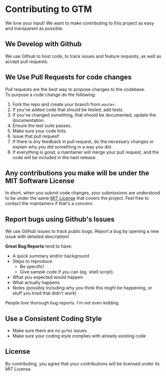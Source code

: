 # Contributing to GTM
We love your input! We want to make contributing to this project as easy and transparent as possible.

## We Develop with Github
We use Github to host code, to track issues and feature requests, as well as accept pull requests.

## We Use Pull Requests for code changes
Pull requests are the best way to propose changes to the codebase.  
To purpose a code change do the following:

1. Fork the repo and create your branch from `master`.
2. If you've added code that should be tested, add tests.
3. If you've changed something, that should be documented, update the documentation.
4. Ensure the test suite passes.
5. Make sure your code lints.
6. Issue that pull request!
7. If there is any feedback in pull request, do the necessary changes or explain why you did something in a way you did.
8. If everything is good, a maintainer will merge your pull request, and the code will be included in the next release.

## Any contributions you make will be under the MIT Software License
In short, when you submit code changes, your submissions are understood to be under the same [MIT License](http://choosealicense.com/licenses/mit/) that covers the project.
Feel free to contact the maintainers if that's a concern.

## Report bugs using Github's Issues
We use GitHub issues to track public bugs. Report a bug by opening a new issue with detailed description!

**Great Bug Reports** tend to have:

- A quick summary and/or background
- Steps to reproduce
    - Be specific!
    - Give sample code if you can (eg. shell script).
- What you expected would happen
- What actually happens
- Notes (possibly including why you think this might be happening, or stuff you tried that didn't work)

People *love* thorough bug reports. I'm not even kidding.

## Use a Consistent Coding Style

* Make sure there are no `gofmt` issues
* Make sure your coding style complies with already existing code

## License
By contributing, you agree that your contributions will be licensed under its MIT License.